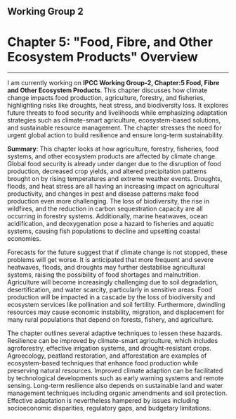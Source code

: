 ## Working Group 2

# Chapter 5: "Food, Fibre, and Other Ecosystem Products" Overview
---
I am currently working on **IPCC Working Group-2, Chapter:5 Food, Fibre and Other Ecosystem Products**. This chapter discusses how climate change impacts food production, agriculture, forestry, and fisheries, highlighting risks like droughts, heat stress, and biodiversity loss. It explores future threats to food security and livelihoods while emphasizing adaptation strategies such as climate-smart agriculture, ecosystem-based solutions, and sustainable resource management. The chapter stresses the need for urgent global action to build resilience and ensure long-term sustainability.

**Summary**: This chapter looks at how agriculture, forestry, fisheries, food systems, and other ecosystem products are affected by climate change. Global food security is already under danger due to the disruption of food production, decreased crop yields, and altered precipitation patterns brought on by rising temperatures and extreme weather events. Droughts, floods, and heat stress are all having an increasing impact on agricultural productivity, and changes in pest and disease patterns make food production even more challenging. The loss of biodiversity, the rise in wildfires, and the reduction in carbon sequestration capacity are all occurring in forestry systems. Additionally, marine heatwaves, ocean acidification, and deoxygenation pose a hazard to fisheries and aquatic systems, causing fish populations to decline and upsetting coastal economies.

Forecasts for the future suggest that if climate change is not stopped, these problems will get worse. It is anticipated that more frequent and severe heatwaves, floods, and droughts may further destabilise agricultural systems, raising the possibility of food shortages and malnutrition. Agriculture will become increasingly challenging due to soil degradation, desertification, and water scarcity, particularly in sensitive areas. Food production will be impacted in a cascade by the loss of biodiversity and ecosystem services like pollination and soil fertility. Furthermore, dwindling resources may cause economic instability, migration, and displacement for many rural populations that depend on forests, fishery, and agriculture.

The chapter outlines several adaptive techniques to lessen these hazards. Resilience can be improved by climate-smart agriculture, which includes agroforestry, effective irrigation systems, and drought-resistant crops. Agroecology, peatland restoration, and afforestation are examples of ecosystem-based techniques that enhance food production while preserving natural resources. Improved climate adaption can be facilitated by technological developments such as early warning systems and remote sensing. Long-term resilience also depends on sustainable land and water management techniques including organic amendments and soil protection. Effective adaptation is nevertheless hampered by issues including socioeconomic disparities, regulatory gaps, and budgetary limitations.
